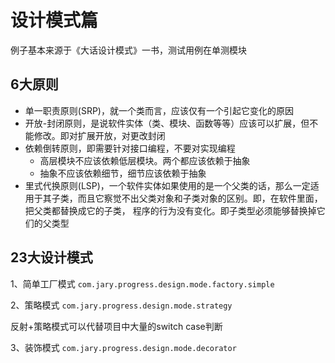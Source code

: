 # 设计模式篇
例子基本来源于《大话设计模式》一书，测试用例在单测模块

## 6大原则
- 单一职责原则(SRP)，就一个类而言，应该仅有一个引起它变化的原因
- 开放-封闭原则，是说软件实体（类、模块、函数等等）应该可以扩展，但不能修改。即对扩展开放，对更改封闭
- 依赖倒转原则，即需要针对接口编程，不要对实现编程
    - 高层模块不应该依赖低层模块。两个都应该依赖于抽象
    - 抽象不应该依赖细节，细节应该依赖于抽象
- 里式代换原则(LSP)，一个软件实体如果使用的是一个父类的话，那么一定适用于其子类，而且它察觉不出父类对象和子类对象的区别。即，在软件里面，把父类都替换成它的子类，
程序的行为没有变化。即子类型必须能够替换掉它们的父类型



## 23大设计模式
1、简单工厂模式
`com.jary.progress.design.mode.factory.simple`

2、策略模式
`com.jary.progress.design.mode.strategy`

反射+策略模式可以代替项目中大量的switch case判断

3、装饰模式
`com.jary.progress.design.mode.decorator`
